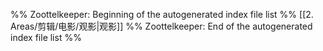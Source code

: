 %% Zoottelkeeper: Beginning of the autogenerated index file list  %%
 [[2. Areas/剪辑/电影/观影|观影]]
%% Zoottelkeeper: End of the autogenerated index file list  %%
